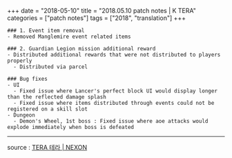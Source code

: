 +++
date = "2018-05-10"
title = "2018.05.10 patch notes | K TERA"
categories = ["patch notes"]
tags = ["2018", "translation"]
+++

```
### 1. Event item removal
- Removed Manglemire event related items

### 2. Guardian Legion mission additional reward
- Distributed additional rewards that were not distributed to players properly
  - Distributed via parcel

### Bug fixes
- UI
  - Fixed issue where Lancer's perfect block UI would display longer than the reflected damage splash
  - Fixed issue where items distributed through events could not be registered on a skill slot
- Dungeon
  - Demon's Wheel, 1st boss : Fixed issue where aoe attacks would explode immediately when boss is defeated
```

----

source : [TERA 테라 | NEXON](http://tera.nexon.com/news/update/view.aspx?n4articlesn=332)
